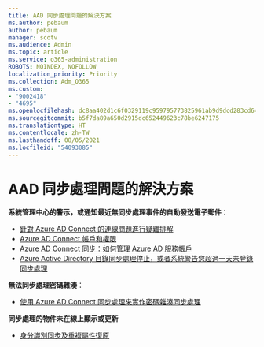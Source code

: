 ```yaml
---
title: AAD 同步處理問題的解決方案
ms.author: pebaum
author: pebaum
manager: scotv
ms.audience: Admin
ms.topic: article
ms.service: o365-administration
ROBOTS: NOINDEX, NOFOLLOW
localization_priority: Priority
ms.collection: Adm_O365
ms.custom:
- "9002418"
- "4695"
ms.openlocfilehash: dc8aa402d1c6f0329119c959795773825961ab9d9dcd283cd64810a901594ac2
ms.sourcegitcommit: b5f7da89a650d2915dc652449623c78be6247175
ms.translationtype: HT
ms.contentlocale: zh-TW
ms.lasthandoff: 08/05/2021
ms.locfileid: "54093085"
---
```

# <a name="solutions-for-aad-synchronization-problems"></a>AAD 同步處理問題的解決方案

**系統管理中心的警示，或通知最近無同步處理事件的自動發送電子郵件**：

- [針對 Azure AD Connect 的連線問題進行疑難排解](https://docs.microsoft.com/azure/active-directory/hybrid/tshoot-connect-connectivity)
- [Azure AD Connect 帳戶和權限](https://go.microsoft.com/fwlink/p/?LinkId=820598)
- [Azure AD Connect 同步：如何管理 Azure AD 服務帳戶](https://docs.microsoft.com/azure/active-directory/hybrid/how-to-connect-azureadaccount)
- [Azure Active Directory 目錄同步處理停止，或者系統警告您超過一天未登錄同步處理](https://support.microsoft.com/help/2882421/directory-synchronization-to-azure-active-directory-stops-or-you-re-warned-that-sync-hasn-t-registered-in-more-than-a-day)
 
**無法同步處理密碼雜湊**：

- [使用 Azure AD Connect 同步處理來實作密碼雜湊同步處理](https://docs.microsoft.com/azure/active-directory/hybrid/how-to-connect-password-hash-synchronization)

**同步處理的物件未在線上顯示或更新**

- [身分識別同步及重複屬性復原](https://docs.microsoft.com/azure/active-directory/hybrid/how-to-connect-syncservice-duplicate-attribute-resiliency)
